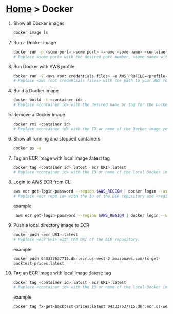 # [Home](../README.md) > Docker


1. Show all Docker images
   ```bash
   docker image ls
   ```

2. Run a Docker image
   ```bash
   docker run -p <some port>:<some port> --name <some name> <container id>
   # Replace <some port> with the desired port number, <some name> with the desired container name, and <container id> with the ID of the container image.
   ```

3. Run Docker with AWS profile
   ```bash
   docker run -v <aws root credentials files> -e AWS_PROFILE=<profile-name> <container id>
   # Replace <aws root credentials files> with the path to your AWS root credentials files, <profile-name> with the desired AWS profile name, and <container id> with the ID of the container image.
   ```

4. Build a Docker image
   ```bash
   docker build -t <container id> .
   # Replace <container id> with the desired name or tag for the Docker image.
   ```

5. Remove a Docker image
   ```bash
   docker rmi <container id>
   # Replace <container id> with the ID or name of the Docker image you want to remove.
   ```

6. Show all running and stopped containers
   ```bash
   docker ps -a
   ```

7. Tag an ECR image with local image :latest tag
   ```bash
   docker tag <container id>:latest <ecr URI>:latest
   # Replace <container id> with the ID or name of the local Docker image and <ecr URI> with the URI of the ECR repository.
   ```

8. Login to AWS ECR from CLI
   ```bash
   aws ecr get-login-password --region $AWS_REGION | docker login --username AWS --password-stdin <ecr repo id>.dkr.ecr.<region>.amazonaws.com
   # Replace <ecr repo id> with the ID of the ECR repository and <region> with the AWS region.
   ```
   example
   ```bash
    aws ecr get-login-password --region $AWS_REGION | docker login --username AWS --password-stdin 043337637715.dkr.ecr.us-west-2.amazonaws.com
    ```

9. Push a local directory image to ECR
   ```bash
   docker push <ecr URI>:latest
   # Replace <ecr URI> with the URI of the ECR repository.
   ```
   example
   ```
   docker push 043337637715.dkr.ecr.us-west-2.amazonaws.com/fx-get-backtest-prices:latest
   ```

10. Tag an ECR image with local image :latest: tag
    ```bash
    docker tag <container id>:latest <ecr URI>:latest
    # Replace <container id> with the ID or name of the local Docker image and <ecr URI> with the URI of the ECR repository.
    ```
    example
    ```bash
    docker tag fx-get-backtest-prices:latest 043337637715.dkr.ecr.us-west-2.amazonaws.com/fx-get-backtest-prices:latest
    ```
